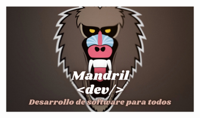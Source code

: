 ![Mandril Dev](https://github.com/mandrildev/mandrildev/blob/main/Mandril%20Dev%20Wallpaper%20Desktop.png)
